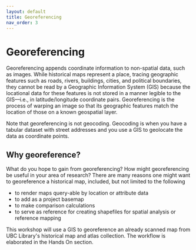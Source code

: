 ```yaml
---
layout: default
title: Georeferencing
nav_order: 3
---
```


# Georeferencing

Georeferencing appends coordinate information to non-spatial data, such as images. While historical maps represent a place, tracing geographic features such as roads, rivers, buildings, cities, and political boundaries, they cannot be read by a Geographic Information System (GIS) because the locational data for these features is not stored in a manner legible to the GIS––i.e., in latitude/longitude coordinate pairs. Georeferencing is the process of warping an image so that its geographic features match the location of those on a known geospatial layer. 
    
Note that georeferencing is not geocoding. Geocoding is when you have a tabular dataset with street addresses and you use a GIS to geolocate the data as coordinate points. 

## Why georeference?
What do you hope to gain from georeferencing? How might georeferencing be useful in your area of research? There are many reasons one might want to georeference a historical map, included, but not limited to the following

- to render maps query-able by location or attribute data
- to add as a project basemap    
- to make comparison calculations 
- to serve as reference for creating shapefiles for spatial analysis or reference mapping

This workshop will use a GIS to georeference an already scanned map from UBC Library's historical map and atlas collection. The workflow is elaborated in the Hands On section. 






